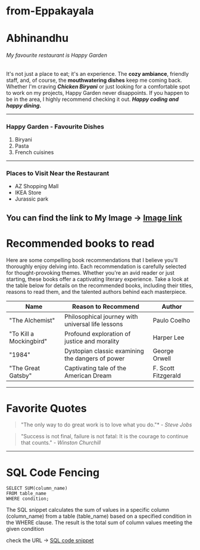 # from-Eppakayala

# Abhinandhu
###### My favourite restaurant is Happy Garden

It's not just a place to eat; it's an experience. The **cozy ambiance**, friendly staff, and, of course, the **mouthwatering dishes** keep me coming back.<br>Whether I'm craving ***Chicken Biryani*** or just looking for a comfortable spot to work on my projects, Happy Garden never disappoints. If you happen to be in the area, I highly recommend checking it out. ***Happy coding and happy dining.***

---
### Happy Garden - Favourite Dishes
1. Biryani
2. Pasta
3. French cuisines
---
### Places to Visit Near the Restaurant
- AZ Shopping Mall
- IKEA Store
- Jurassic park

You can find the link to My Image -> [ Image link](MyMedia.md)
---
# Recommended books to read

Here are some compelling book recommendations that I believe you'll thoroughly enjoy delving into. Each recommendation is carefully selected for thought-provoking themes. Whether you're an avid reader or just starting, these books offer a captivating literary experience. Take a look at the table below for details on the recommended books, including their titles, reasons to read them, and the talented authors behind each masterpiece.

| Name                    | Reason to Recommend                               | Author               |
|-------------------------|---------------------------------------------------|----------------------|
| "The Alchemist"         | Philosophical journey with universal life lessons | Paulo Coelho         |
| "To Kill a Mockingbird" | Profound exploration of justice and morality      | Harper Lee           |
| "1984"                  | Dystopian classic examining the dangers of power  | George Orwell        |
| "The Great Gatsby"      | Captivating tale of the American Dream            | F. Scott Fitzgerald  |

---
# Favorite Quotes

> "The only way to do great work is to love what you do."* -
> *Steve Jobs*

> "Success is not final, failure is not fatal: It is the courage to continue that counts." -
> *Winston Churchill*
---
# SQL Code Fencing

```
SELECT SUM(column_name)
FROM table_name
WHERE condition;
```
The SQL snippet calculates the sum of values in a specific column (column_name) from a table (table_name) based on a specified condition in the WHERE clause. The result is the total sum of column values meeting the given condition

check the URL -> [SQL code snippet](https://code.pieces.app/collections/sql)

